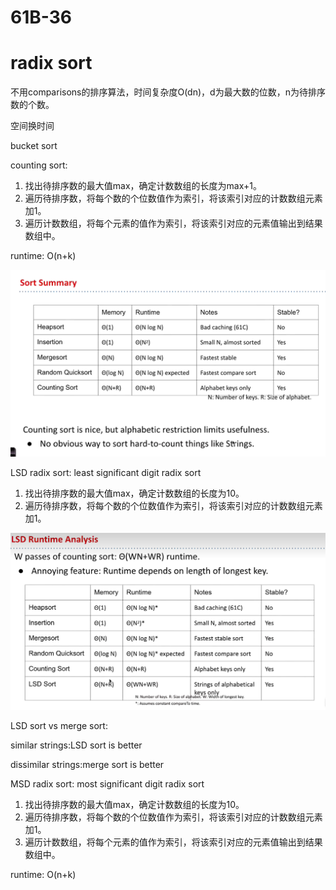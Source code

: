# 61B-36


# radix sort
不用comparisons的排序算法，时间复杂度O(dn)，d为最大数的位数，n为待排序数的个数。

空间换时间

bucket sort

counting sort:
1. 找出待排序数的最大值max，确定计数数组的长度为max+1。
2. 遍历待排序数，将每个数的个位数值作为索引，将该索引对应的计数数组元素加1。
3. 遍历计数数组，将每个元素的值作为索引，将该索引对应的元素值输出到结果数组中。

runtime: O(n+k)

![time](image.png)


LSD radix sort: least significant digit radix sort 
1. 找出待排序数的最大值max，确定计数数组的长度为10。
2. 遍历待排序数，将每个数的个位数值作为索引，将该索引对应的计数数组元素加1。

![trty](1.png)


LSD sort vs merge sort:

similar strings:LSD sort is better

dissimilar strings:merge sort is better

MSD radix sort: most significant digit radix sort 
1. 找出待排序数的最大值max，确定计数数组的长度为10。
2. 遍历待排序数，将每个数的个位数值作为索引，将该索引对应的计数数组元素加1。
3. 遍历计数数组，将每个元素的值作为索引，将该索引对应的元素值输出到结果数组中。

runtime: O(n+k)
